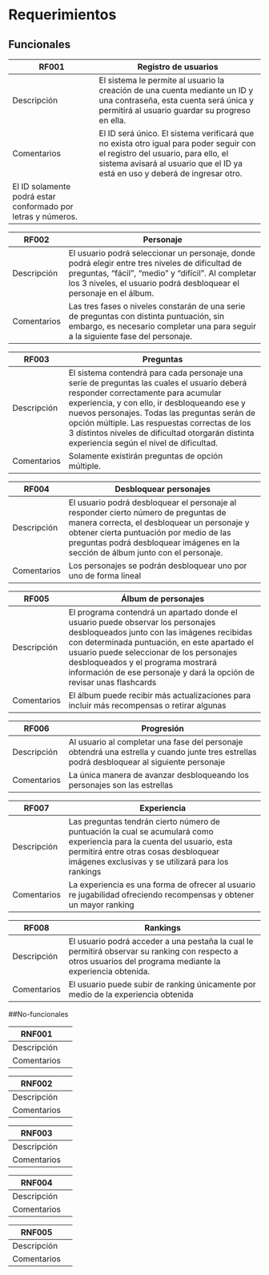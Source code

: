 # Requerimientos

## Funcionales

|RF001|Registro de usuarios|
|---|---|
|Descripción| El sistema le permite al usuario la creación de una cuenta mediante un ID y una contraseña, esta cuenta será única y permitirá al usuario guardar su progreso en ella. |
|Comentarios| El ID será único. El sistema verificará que no exista otro igual para poder seguir con el registro del usuario, para ello, el sistema avisará al usuario que el ID ya está en uso y deberá de ingresar otro. 
El ID solamente podrá estar conformado por letras y números. |  

|RF002|Personaje|
|---|---|
|Descripción| El usuario podrá seleccionar un personaje, donde podrá elegir entre tres niveles de dificultad de preguntas, “fácil”, “medio” y “difícil”. Al completar los 3 niveles, el usuario podrá desbloquear el personaje en el álbum.  |
|Comentarios| Las tres fases o niveles constarán de una serie de preguntas con distinta puntuación, sin embargo, es necesario completar una para seguir a la siguiente fase del personaje. |  

|RF003| Preguntas |
|---|---|
|Descripción| El sistema contendrá para cada personaje una serie de preguntas las cuales el usuario deberá responder correctamente para acumular experiencia, y con ello, ir desbloqueando ese y nuevos personajes. Todas las preguntas serán de opción múltiple. Las respuestas correctas de los 3 distintos niveles de dificultad otorgarán distinta experiencia según el nivel de dificultad.  |
|Comentarios| Solamente existirán preguntas de opción múltiple. |  

|RF004|Desbloquear personajes |
|---|---|
|Descripción| El usuario podrá desbloquear el personaje al responder cierto número de preguntas de manera correcta, el desbloquear un personaje y obtener cierta puntuación por medio de las preguntas podrá desbloquear imágenes en la sección de álbum junto con el personaje. |
|Comentarios| Los personajes se podrán desbloquear uno por uno de forma lineal |  

|RF005| Álbum de personajes |
|---|---|
|Descripción| El programa contendrá un apartado donde el usuario puede observar los personajes desbloqueados junto con las imágenes recibidas con determinada puntuación, en este apartado el usuario puede seleccionar de los personajes desbloqueados y el programa mostrará información de ese personaje y dará la opción de revisar unas flashcards |
|Comentarios| El álbum puede recibir más actualizaciones para incluir más recompensas o retirar algunas |  

|RF006| Progresión |
|---|---|
|Descripción| Al usuario al completar una fase del personaje obtendrá una estrella y cuando junte tres estrellas podrá desbloquear al siguiente personaje |
|Comentarios| La única manera de avanzar desbloqueando los personajes son las estrellas |  

|RF007| Experiencia |
|---|---|
|Descripción| Las preguntas tendrán cierto número de puntuación la cual se acumulará como experiencia para la cuenta del usuario, esta permitirá entre otras cosas desbloquear imágenes exclusivas y se utilizará para los rankings |
|Comentarios| La experiencia es una forma de ofrecer al usuario re jugabilidad ofreciendo recompensas y obtener un mayor ranking |  

|RF008| Rankings |
|---|---|
|Descripción| El usuario podrá acceder a una pestaña la cual le permitirá observar su ranking con respecto a otros usuarios del programa mediante la experiencia obtenida. |
|Comentarios| El usuario puede subir de ranking únicamente por medio de la experiencia obtenida |  


##No-funcionales

|RNF001| |
|---|---|
|Descripción| |
|Comentarios| |  

|RNF002| |
|---|---|
|Descripción| |
|Comentarios| |  

|RNF003| |
|---|---|
|Descripción| |
|Comentarios| |  

|RNF004| |
|---|---|
|Descripción| |
|Comentarios| |  

|RNF005| |
|---|---|
|Descripción| |
|Comentarios| |  

